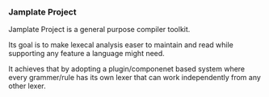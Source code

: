 ### Jamplate Project 

Jamplate Project is a general purpose compiler toolkit.

Its goal is to make lexecal analysis easer to maintain 
and read while supporting any feature a language might need.

It achieves that by adopting a plugin/componenet based system
where every grammer/rule has its own lexer that can work 
independently from any other lexer.
